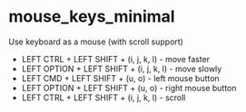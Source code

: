 # mouse_keys_minimal

Use keyboard as a mouse (with scroll support)

* LEFT CTRL + LEFT SHIFT + (i, j, k, l) - move faster
* LEFT OPTION + LEFT SHIFT + (i, j, k, l) - move slowly
* LEFT CMD + LEFT SHIFT + (u, o) - left mouse button
* LEFT OPTION + LEFT SHIFT + (u, o) - right mouse button
* LEFT CTRL + LEFT SHIFT + (i, j, k, l) - scroll

